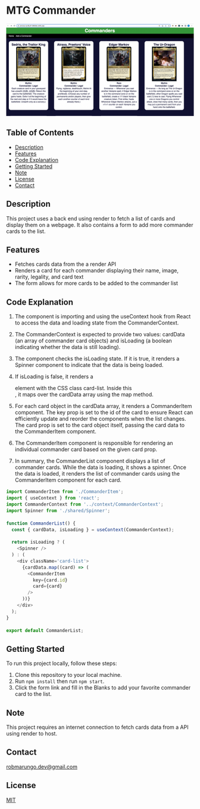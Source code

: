 # MTG Commander

![](https://github.com/RobertoMarungo/Phase-2-Project/blob/main/Screenshot%202023-07-04%20at%2011.25.17%20PM.png)

## Table of Contents

- [Description](#Description)
- [Features](#Features)
- [Code Explanation](#code-explanation)
- [Getting Started](#getting-started)
- [Note](#Note)
- [License](#license)
- [Contact](#contact)

## Description

This project uses a back end using render to fetch a list of cards and display them on a webpage. It also contains a form to add more commander cards to the list.

## Features

- Fetches cards data from the a render API
- Renders a card for each commander displaying their name, image, rarity, legality, and card text
- The form allows for more cards to be added to the commander list

## Code Explanation

1. The component is importing and using the useContext hook from React to access the data and loading state from the CommanderContext.

2. The CommanderContext is expected to provide two values: cardData (an array of commander card objects) and isLoading (a boolean indicating whether the data is still loading).

3. The component checks the isLoading state. If it is true, it renders a Spinner component to indicate that the data is being loaded.

4. If isLoading is false, it renders a <div> element with the CSS class card-list. Inside this <div>, it maps over the cardData array using the map method.

5. For each card object in the cardData array, it renders a CommanderItem component. The key prop is set to the id of the card to ensure React can efficiently update and reorder the components when the list changes. The card prop is set to the card object itself, passing the card data to the CommanderItem component.

6. The CommanderItem component is responsible for rendering an individual commander card based on the given card prop.

7. In summary, the CommanderList component displays a list of commander cards. While the data is loading, it shows a spinner. Once the data is loaded, it renders the list of commander cards using the CommanderItem component for each card.

```javascript
import CommanderItem from './CommanderItem';
import { useContext } from 'react';
import CommanderContext from '../context/CommanderContext';
import Spinner from './shared/Spinner';

function CommanderList() {
  const { cardData, isLoading } = useContext(CommanderContext);

  return isLoading ? (
    <Spinner />
  ) : (
    <div className='card-list'>
      {cardData.map((card) => (
        <CommanderItem
          key={card.id}
          card={card}
        />
      ))}
    </div>
  );
}

export default CommanderList;
```

## Getting Started

To run this project locally, follow these steps:

1. Clone this repository to your local machine.
2. Run `npm install` then run `npm start`.
3. Click the form link and fill in the Blanks to add your favorite commander card to the list.

## Note

This project requires an internet connection to fetch cards data from a API using render to host.

## Contact

robmarungo.dev@gmail.com

## License

[MIT](https://choosealicense.com/licenses/mit/)
